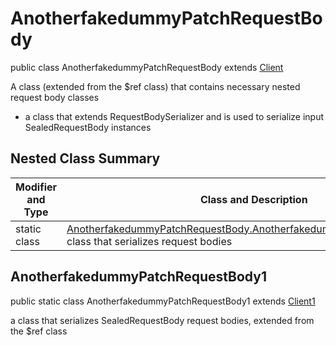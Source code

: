 # AnotherfakedummyPatchRequestBody

public class AnotherfakedummyPatchRequestBody extends [Client](../../../components/requestbodies/Client.md)

A class (extended from the $ref class) that contains necessary nested request body classes
- a class that extends RequestBodySerializer and is used to serialize input SealedRequestBody instances

## Nested Class Summary
| Modifier and Type | Class and Description |
| ----------------- | --------------------- |
| static class | [AnotherfakedummyPatchRequestBody.AnotherfakedummyPatchRequestBody1](#anotherfakedummypatchrequestbody1)<br> class that serializes request bodies |

## AnotherfakedummyPatchRequestBody1
public static class AnotherfakedummyPatchRequestBody1 extends [Client1](../../../components/requestbodies/Client.md#client1)<br>

a class that serializes SealedRequestBody request bodies, extended from the $ref class

